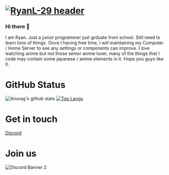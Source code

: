 # [![RyanL-29 header](https://user-images.githubusercontent.com/48479346/127091749-b7125235-ec58-4c42-9527-995f3ae85681.gif)](https://github.com/RyanL-29)

### Hi there 👋

I am Ryan. Just a junior programmer just grduate from school. Still need to learn tons of things. Once I having free time, I will maintaining my Computer / Home Server to see any settings or components can improve. I love watching anime but not those senior anime lover, many of the things that I code may contain some japanese / anime elements in it. Hope you guys like it. 

# GitHub Status
![Anurag's github stats](https://github-readme-stats.vercel.app/api?username=RyanL-29&show_icons=true&theme=tokyonight) 
[![Top Langs](https://github-readme-stats.vercel.app/api/top-langs/?username=RyanL-29&layout=compact)](https://github.com/anuraghazra/github-readme-stats)

# Get in touch
[Discord](https://discordapp.com/users/195530162769494016)


# Join us
![Discord Banner 2](https://discordapp.com/api/guilds/195531567018278913/widget.png?style=banner2)
<!--
**RyanL-29/RyanL-29** is a ✨ _special_ ✨ repository because its `README.md` (this file) appears on your GitHub profile.

Here are some ideas to get you started:

- 🔭 I’m currently working on ...
- 🌱 I’m currently learning ...
- 👯 I’m looking to collaborate on ...
- 🤔 I’m looking for help with ...
- 💬 Ask me about ...
- 📫 How to reach me: ...
- 😄 Pronouns: ...
- ⚡ Fun fact: ...
-->
